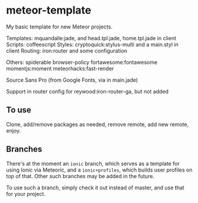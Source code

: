 meteor-template
===============

My basic template for new Meteor projects.

Templates: mquandalle:jade, and head.tpl.jade, home.tpl.jade in client
Scripts: coffeescript
Styles: cryptoquick:stylus-multi and a main.styl in client
Routing: iron:router and some configuration

Others:
spiderable
browser-policy
fortawesome:fontawesome
momentjs:moment
meteorhacks:fast-render

Source Sans Pro (from Google Fonts, via <head> in main.jade)

Support in router config for reywood:iron-router-ga, but not added

To use
------

Clone, add/remove packages as needed, remove remote, add new remote, enjoy.

Branches
--------

There's at the moment an `ionic` branch, which serves as a template for using Ionic via Meteoric, and a `ionic+profiles`, which builds user profiles on top of that. Other such branches may be added in the future.

To use such a branch, simply check it out instead of master, and use that for your project.
